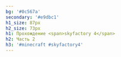 ```yaml
---
bg: '#0c567a'
secondary: '#e9dbc1'
h1_size: 87px
h2_size: 73px
h1: Прохождение <span>skyfactory 4</span>
h2: Часть 2
h3: '#minecraft #skyfactory4'
---
```

